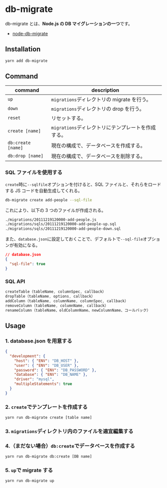 # db-migrate

db-migrate とは、**Node.js の DB マイグレーションの一つ**です。

- [node-db-migrate](https://github.com/db-migrate/node-db-migrate)

## Installation

```bash
yarn add db-migrate
```

## Command

| command            | description                                        |
| ------------------ | -------------------------------------------------- |
| `up`               | `migrations`ディレクトリの migrate を行う。        |
| `down`             | `migrations`ディレクトリの drop を行う。           |
| `reset`            | リセットする。                                     |
| `create [name]`    | `migrations`ディレクトリにテンプレートを作成する。 |
| `db:create [name]` | 現在の構成で、データベースを作成する。             |
| `db:drop [name]`   | 現在の構成で、データベースを削除する。             |

### SQL ファイルを使用する

`create`時に`--sqlfile`オプションを付けると、SQL ファイルと、それらをロードする JS コードを自動生成してくれる。

```bash
db-migrate create add-people --sql-file
```

これにより、以下の 3 つのファイルが作成される。

```bash
./migrations/20111219120000-add-people.js
./migrations/sqls/20111219120000-add-people-up.sql
./migrations/sqls/20111219120000-add-people-down.sql
```

また、`database.json`に設定しておくことで、デフォルトで`--sql-file`オプションが有効になる。

```json
// database.json
{
  "sql-file": true
}
```

### SQL API

```js
createTable（tableName, columnSpec, callback）
dropTable（tableName, options, callback）
addColumn（tableName, columnName, columnSpec, callback）
removeColumn（tableName, columnName, callback）
renameColumn（tableName、oldColumnName、newColumnName、コールバック）
```

## Usage

### 1. database.json を用意する

```json
{
  "development": {
    "host": { "ENV": "DB_HOST" },
    "user": { "ENV": "DB_USER" },
    "password": { "ENV": "DB_PASSWORD" },
    "database": { "ENV": "DB_NAME" },
    "driver": "mysql",
    "multipleStatements": true
  }
}
```

### 2. `create`でテンプレートを作成する

```bash
yarn run db-migrate create [table name]
```

### 3. `migrations`ディレクトリ内のファイルを適宜編集する

### 4.（まだない場合）`db:create`でデータベースを作成する

```bash
yarn run db-migrate db:create [DB name]
```

### 5. `up`で migrate する

```bash
yarn run db-migrate up
```
